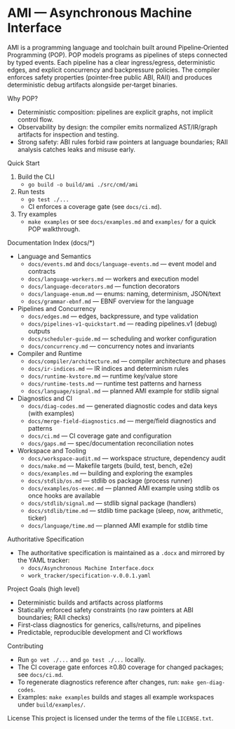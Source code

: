AMI — Asynchronous Machine Interface
===================================

AMI is a programming language and toolchain built around Pipeline‑Oriented Programming (POP). POP models programs as pipelines of steps connected by typed events. Each pipeline has a clear ingress/egress, deterministic edges, and explicit concurrency and backpressure policies. The compiler enforces safety properties (pointer‑free public ABI, RAII) and produces deterministic debug artifacts alongside per‑target binaries.

Why POP?
- Deterministic composition: pipelines are explicit graphs, not implicit control flow.
- Observability by design: the compiler emits normalized AST/IR/graph artifacts for inspection and testing.
- Strong safety: ABI rules forbid raw pointers at language boundaries; RAII analysis catches leaks and misuse early.

Quick Start
1) Build the CLI
   - `go build -o build/ami ./src/cmd/ami`
2) Run tests
   - `go test ./...`
   - CI enforces a coverage gate (see `docs/ci.md`).
3) Try examples
   - `make examples` or see `docs/examples.md` and `examples/` for a quick POP walkthrough.

Documentation Index (docs/*)
- Language and Semantics
  - `docs/events.md` and `docs/language-events.md` — event model and contracts
  - `docs/language-workers.md` — workers and execution model
  - `docs/language-decorators.md` — function decorators
  - `docs/language-enum.md` — enums: naming, determinism, JSON/text
  - `docs/grammar-ebnf.md` — EBNF overview for the language
- Pipelines and Concurrency
  - `docs/edges.md` — edges, backpressure, and type validation
  - `docs/pipelines-v1-quickstart.md` — reading pipelines.v1 (debug) outputs
  - `docs/scheduler-guide.md` — scheduling and worker configuration
  - `docs/concurrency.md` — concurrency notes and invariants
- Compiler and Runtime
  - `docs/compiler/architecture.md` — compiler architecture and phases
  - `docs/ir-indices.md` — IR indices and determinism rules
  - `docs/runtime-kvstore.md` — runtime key/value store
  - `docs/runtime-tests.md` — runtime test patterns and harness
  - `docs/language/signal.md` — planned AMI example for stdlib signal
- Diagnostics and CI
  - `docs/diag-codes.md` — generated diagnostic codes and data keys (with examples)
  - `docs/merge-field-diagnostics.md` — merge/field diagnostics and patterns
  - `docs/ci.md` — CI coverage gate and configuration
  - `docs/gaps.md` — spec/documentation reconciliation notes
- Workspace and Tooling
  - `docs/workspace-audit.md` — workspace structure, dependency audit
  - `docs/make.md` — Makefile targets (build, test, bench, e2e)
  - `docs/examples.md` — building and exploring the examples
  - `docs/stdlib/os.md` — stdlib os package (process runner)
  - `docs/examples/os-exec.md` — planned AMI example using stdlib os once hooks are available
  - `docs/stdlib/signal.md` — stdlib signal package (handlers)
  - `docs/stdlib/time.md` — stdlib time package (sleep, now, arithmetic, ticker)
  - `docs/language/time.md` — planned AMI example for stdlib time

Authoritative Specification
- The authoritative specification is maintained as a `.docx` and mirrored by the YAML tracker:
  - `docs/Asynchronous Machine Interface.docx`
  - `work_tracker/specification-v.0.0.1.yaml`

Project Goals (high level)
- Deterministic builds and artifacts across platforms
- Statically enforced safety constraints (no raw pointers at ABI boundaries; RAII checks)
- First‑class diagnostics for generics, calls/returns, and pipelines
- Predictable, reproducible development and CI workflows

Contributing
- Run `go vet ./...` and `go test ./...` locally.
- The CI coverage gate enforces ≥0.80 coverage for changed packages; see `docs/ci.md`.
- To regenerate diagnostics reference after changes, run: `make gen-diag-codes`.
- Examples: `make examples` builds and stages all example workspaces under `build/examples/`.

License
This project is licensed under the terms of the file `LICENSE.txt`.
